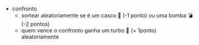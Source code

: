 - confronto
  - sortear aleatoriamente se é um casco 🐢 (-1 ponto) ou uma bomba 💣 (-2 pontos)
  - quem vence o confronto ganha um turbo 🚀 (+ 1ponto) aleatoriamente
